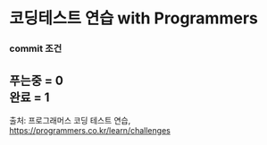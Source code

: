 # 코딩테스트 연습 with Programmers   
### commit 조건   
푸는중 = 0   
완료 = 1     
---
출처: 프로그래머스 코딩 테스트 연습, https://programmers.co.kr/learn/challenges

